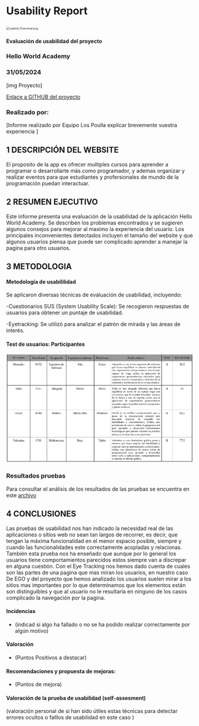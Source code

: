 # Usability Report



<img src="https://encrypted-tbn0.gstatic.com/images?q=tbn:ANd9GcRF017nhV-TFmNER2OM8UbXtdN6xwAKBYrv0i6onNfKu6Yn0BV0RK6aiOroeXl73LSY-B0&usqp=CAU" alt="usability Download png" style="zoom:50%;" />

#### Evaluación de usabilidad del proyecto 

### Hello World Academy

### 31/05/2024





[img Proyecto]

[Enlace a GITHUB del proyecto](https://github.com/DIU1-UX-I-did-it-again/DIU)





### Realizado por:

[Informe realizado por Equipo Los Poulla explicar brevemente vuestra experiencia ]











## 1 DESCRIPCIÓN DEL WEBSITE

El proposito de la app es ofrecer multiples cursos para aprender a programar o desarrollarte más como programador, y ademas organizar y realizar eventos para que estudiantes y profersionales de mundo de la programación puedan interactuar.

 



## 2 RESUMEN EJECUTIVO




Este informe presenta una evaluación de la usabilidad de la aplicación Hello World Academy. Se describen los problemas encontrados y se sugieren algunos consejos para mejorar al maximo la experiencia del usuario. Los principales inconvenientes detectados incluyen el tamaño del website y que algunos usuarios piensa que puede ser complicado aprender a manejar la pagina para otro usuarios.









## 3 METODOLOGIA 

#### Metodología de usabililidad

Se aplicaron diversas técnicas de evaluación de usabilidad, incluyendo:

 -Cuestionarios SUS (System Usability Scale): Se recogieron respuestas de usuarios para obtener un puntaje de usabilidad.

 -Eyetracking: Se utilizó para analizar el patrón de mirada y las áreas de interés.


 

#### Test de usuarios: Participantes

<img src="https://github.com/jhavimg/DIU/blob/master/P4/Usuarios.png" alt="usability Download png" />

### Resultados pruebas
Para consultar el análisis de los resultados de las pruebas se encuentra en este [archivo](https://github.com/jhavimg/DIU/blob/master/P4/Resultados_pruebas.pdf)

## 4 CONCLUSIONES 



Las pruebas de usabilidad nos han indicado la necesidad real de las aplicaciones o sitios web no sean tan largos de recorrer, es decir, que tengan la máxima funcionalidad en el menor espacio posible, siempre y cuando las funcionalidades este correctamente acopladas y relacionas. También esta prueba nos ha enseñado que aunque por lo general los usuarios tiene comportamientos parecidos estos siempre van a discrepar en alguna cuestión. Con el Eye Tracking nos hemos dado cuenta de cuales son las partes de una pagina que mas miran los usuarios, en nuestro caso De EGO y del proyecto que hemos analizado los usuarios suelen mirar a los sitios mas importantes por lo que determinamos que los elementos están son distinguibles y que al usuario no le resultaría en ninguno de los casos complicado la navegación por la pagina.



#### Incidencias

* (indicad si algo ha fallado o no se ha podido realizar correctamente por algún motivo)



#### Valoración 

* (Puntos Positivos a destacar)



#### Recomendaciones y propuesta de mejoras: 

* (Puntos de mejora)







#### Valoración de la prueba de usabilidad (self-assesment)

(valoración personal de si han sido útiles estas técnicas para detectar errores ocultos o falllos de usabilidad en este caso )
